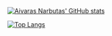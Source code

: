 [![Aivaras Narbutas' GitHub stats](https://github-readme-stats-fm5p-o6xs2v2md-aivarasnarbutas-projects.vercel.app/api?username=AivarasNarbutas&include_all_commits=true)](https://github.com/anuraghazra/github-readme-stats)

[![Top Langs](https://github-readme-stats.vercel.app/api/top-langs/?username=AivarasNarbutas&include_all_commits=true)](https://github.com/anuraghazra/github-readme-stats)
<!-- 
**AivarasNarbutas/AivarasNarbutas** is a ✨ _special_ ✨ repository because its `README.md` (this file) appears on your GitHub profile.

Here are some ideas to get you started:

- 🔭 I’m currently working on ...
- 🌱 I’m currently learning ...
- 👯 I’m looking to collaborate on ...
- 🤔 I’m looking for help with ...
- 💬 Ask me about ...
- 📫 How to reach me: ...
- 😄 Pronouns: ...
- ⚡ Fun fact: ...
-->
